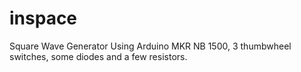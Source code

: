 # inspace
Square Wave Generator
Using Arduino MKR NB 1500, 3 thumbwheel switches, some diodes and a few resistors.
